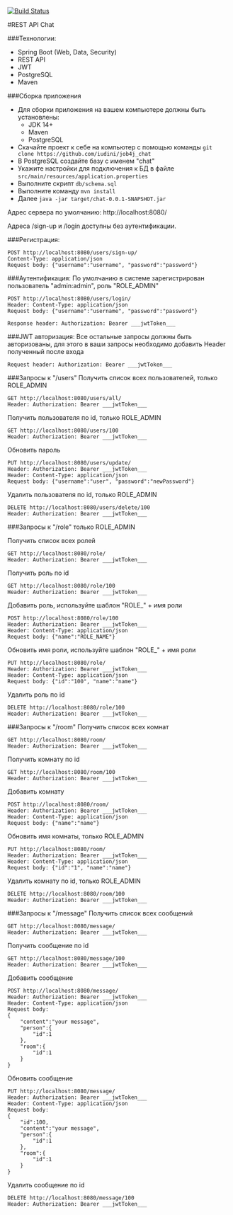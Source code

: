 [![Build Status](https://app.travis-ci.com/iudini/job4j_chat.svg?branch=main)](https://app.travis-ci.com/iudini/job4j_chat)

#REST API Chat

###Технологии:

- Spring Boot (Web, Data, Security)
- REST API
- JWT
- PostgreSQL 
- Maven

###Сборка приложения
 - Для сборки приложения на вашем компьютере должны быть установлены:
    - JDK 14+
    - Maven
    - PostgreSQL
 - Скачайте проект к себе на компьютер с помощью команды `git clone https://github.com/iudini/job4j_chat`
 - В PostgreSQL создайте базу с именем "chat"
 - Укажите настройки для подключения к БД в файле `src/main/resources/application.properties`
 - Выполните скрипт `db/schema.sql`
 - Выполните команду `mvn install`
 - Далее `java -jar target/chat-0.0.1-SNAPSHOT.jar`

Адрес сервера по умолчанию: http://localhost:8080/

Адреса /sign-up и /login доступны без аутентификации.

###Регистрация:
```
POST http://localhost:8080/users/sign-up/
Content-Type: application/json
Request body: {"username":"username", "password":"password"}
```
###Аутентификация:
По умолчанию в системе зарегистрирован пользователь "admin:admin", роль "ROLE_ADMIN"
```
POST http://localhost:8080/users/login/  
Header: Content-Type: application/json  
Request body: {"username":"username", "password":"password"}
```
```
Response header: Authorization: Bearer ___jwtToken___
```
###JWT авторизация:
Все остальные запросы должны быть авторизованы, для этого в ваши запросы необходимо добавить
Header полученный после входа
```
Request header: Authorization: Bearer ___jwtToken___
```

###Запросы к "/users"
Получить список всех пользователей, только ROLE_ADMIN
```
GET http://localhost:8080/users/all/  
Header: Authorization: Bearer ___jwtToken___
```

Получить пользователя по id, только ROLE_ADMIN
```
GET http://localhost:8080/users/100
Header: Authorization: Bearer ___jwtToken___
```

Обновить пароль
```
PUT http://localhost:8080/users/update/  
Header: Authorization: Bearer ___jwtToken___
Header: Content-Type: application/json
Request body: {"username":"user", "password":"newPassword"}
```

Удалить пользователя по id, только ROLE_ADMIN
```
DELETE http://localhost:8080/users/delete/100
Header: Authorization: Bearer ___jwtToken___
```

###Запросы к "/role"
только ROLE_ADMIN

Получить список всех ролей
```
GET http://localhost:8080/role/  
Header: Authorization: Bearer ___jwtToken___
```

Получить роль по id
```
GET http://localhost:8080/role/100
Header: Authorization: Bearer ___jwtToken___
```

Добавить роль, используйте шаблон "ROLE_" + имя роли
```
POST http://localhost:8080/role/100
Header: Authorization: Bearer ___jwtToken___
Header: Content-Type: application/json
Request body: {"name":"ROLE_NAME"}
```

Обновить имя роли, используйте шаблон "ROLE_" + имя роли
```
PUT http://localhost:8080/role/  
Header: Authorization: Bearer ___jwtToken___
Header: Content-Type: application/json
Request body: {"id":"100", "name":"name"}
```

Удалить роль по id
```
DELETE http://localhost:8080/role/100
Header: Authorization: Bearer ___jwtToken___
```

###Запросы к "/room"
Получить список всех комнат
```
GET http://localhost:8080/room/  
Header: Authorization: Bearer ___jwtToken___
```

Получить комнату по id
```
GET http://localhost:8080/room/100
Header: Authorization: Bearer ___jwtToken___
```

Добавить комнату
```
POST http://localhost:8080/room/
Header: Authorization: Bearer ___jwtToken___
Header: Content-Type: application/json
Request body: {"name":"name"}
```

Обновить имя комнаты, только ROLE_ADMIN
```
PUT http://localhost:8080/room/  
Header: Authorization: Bearer ___jwtToken___
Header: Content-Type: application/json
Request body: {"id":"1", "name":"name"}
```

Удалить комнату по id, только ROLE_ADMIN
```
DELETE http://localhost:8080/room/100
Header: Authorization: Bearer ___jwtToken___
```

###Запросы к "/message"
Получить список всех сообщений
```
GET http://localhost:8080/message/  
Header: Authorization: Bearer ___jwtToken___
```

Получить сообщение по id
```
GET http://localhost:8080/message/100
Header: Authorization: Bearer ___jwtToken___
```

Добавить сообщение
```
POST http://localhost:8080/message/
Header: Authorization: Bearer ___jwtToken___
Header: Content-Type: application/json
Request body: 
{
    "content":"your message",
    "person":{
        "id":1
    },
    "room":{
        "id":1
    }
}
```

Обновить сообщение
```
PUT http://localhost:8080/message/  
Header: Authorization: Bearer ___jwtToken___
Header: Content-Type: application/json
Request body:
{
    "id":100,
    "content":"your message",
    "person":{
        "id":1
    },
    "room":{
        "id":1
    }
}
```

Удалить сообщение по id
```
DELETE http://localhost:8080/message/100
Header: Authorization: Bearer ___jwtToken___
```
